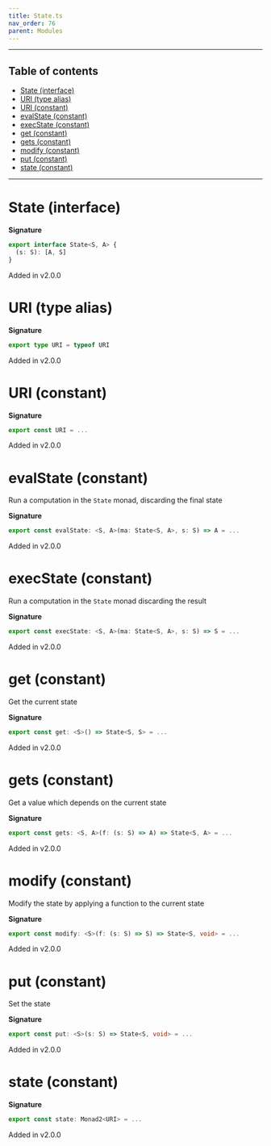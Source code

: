 ```yaml
---
title: State.ts
nav_order: 76
parent: Modules
---
```


---

<h2 class="text-delta">Table of contents</h2>

- [State (interface)](#state-interface)
- [URI (type alias)](#uri-type-alias)
- [URI (constant)](#uri-constant)
- [evalState (constant)](#evalstate-constant)
- [execState (constant)](#execstate-constant)
- [get (constant)](#get-constant)
- [gets (constant)](#gets-constant)
- [modify (constant)](#modify-constant)
- [put (constant)](#put-constant)
- [state (constant)](#state-constant)

---

# State (interface)

**Signature**

```ts
export interface State<S, A> {
  (s: S): [A, S]
}
```

Added in v2.0.0

# URI (type alias)

**Signature**

```ts
export type URI = typeof URI
```

Added in v2.0.0

# URI (constant)

**Signature**

```ts
export const URI = ...
```

Added in v2.0.0

# evalState (constant)

Run a computation in the `State` monad, discarding the final state

**Signature**

```ts
export const evalState: <S, A>(ma: State<S, A>, s: S) => A = ...
```

Added in v2.0.0

# execState (constant)

Run a computation in the `State` monad discarding the result

**Signature**

```ts
export const execState: <S, A>(ma: State<S, A>, s: S) => S = ...
```

Added in v2.0.0

# get (constant)

Get the current state

**Signature**

```ts
export const get: <S>() => State<S, S> = ...
```

Added in v2.0.0

# gets (constant)

Get a value which depends on the current state

**Signature**

```ts
export const gets: <S, A>(f: (s: S) => A) => State<S, A> = ...
```

Added in v2.0.0

# modify (constant)

Modify the state by applying a function to the current state

**Signature**

```ts
export const modify: <S>(f: (s: S) => S) => State<S, void> = ...
```

Added in v2.0.0

# put (constant)

Set the state

**Signature**

```ts
export const put: <S>(s: S) => State<S, void> = ...
```

Added in v2.0.0

# state (constant)

**Signature**

```ts
export const state: Monad2<URI> = ...
```

Added in v2.0.0
